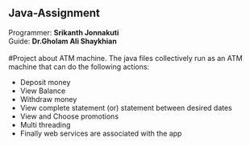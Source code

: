 ## Java-Assignment
  Programmer: **Srikanth Jonnakuti** </br>
  Guide: **Dr.Gholam Ali Shaykhian** </br>
</br>
#Project about ATM machine. 
The java files collectively run as an ATM machine that can do the following actions:
 * Deposit money
 * View Balance
 * Withdraw money
 * View complete statement (or) statement between desired dates
 * View and Choose promotions
 * Multi threading 
 * Finally web services are associated with the app
 
 
